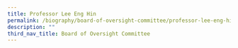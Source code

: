 ```yaml
---
title: Professor Lee Eng Hin
permalink: /biography/board-of-oversight-committee/professor-lee-eng-hin/
description: ""
third_nav_title: Board of Oversight Committee
---
```


